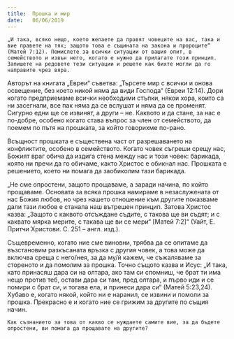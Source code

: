 ```yaml
---
title:  Прошка и мир
date:   06/06/2019
---
```


`„И така, всяко нещо, което желаете да правят човеците на вас, така и вие правете на тях; защото това е същината на закона и пророците“ (Матей 7:12). Помислете за всички ситуации от вашия опит, в семейството и извън него, когато е нужно да прилагате този принцип. Запишете на редовете тези ситуации и решете как бихте могли да го направите чрез вяра.`

Авторът на книгата „Евреи“ съветва: „Търсете мир с всички и онова освещение, без което никой няма да види Господа“ (Евреи 12:14). Дори когато предприемаме всички необходими стъпки, някои хора, които са ни засегнали, все пак няма да се вслушат и няма да се променят. Сигурно едни ще се извинят, а други – не. Каквото и да стане, за нас е по-добре, особено когато става въпрос за член от семейството, да поемем по пътя на прошката, за който говорихме по-рано.

Всъщност прошката е съществена част от разрешаването на конфликтите, особено в семейството. Когато човек съгреши срещу нас, Божият враг обича да издига стена между нас и този човек: барикада, която ни пречи да го обичаме, както Христос е обикнал нас. Прошката е решението, което ни помага да заобиколим тази барикада.

„Не сме опростени, защото прощаваме, а заради начина, по който прощаваме. Основата за всяка прошка намираме в незаслужената от нас Божия любов, но чрез нашето отношение към другите показваме дали тази любов е станала наш вътрешен принцип. Затова Христос казва: „Защото с каквото отсъждане съдите, с такова ще ви съдят; и с каквато мярка мерите, с такава ще ви се мери“ [Матей 7:2]“ (Уайт, Е. Притчи Христови. С. 251 – англ. изд.). 

Същевременно, когато ние сме виновни, трябва да се опитаме да възстановим разкъсаната връзка с другия човек, а това може да включва среща с него/нея, за да му/ѝ кажем, че съжаляваме за стореното и да помолим за прошка. Точно същото казва и Исус: „И така, като принасяш дара си на олтара, ако там си спомниш, че брат ти има нещо против теб, остави дара си там, пред олтара, и първо иди и се помири с брат си, и тогава ела, и принеси дара си“ (Матей 5:23,24). Хубаво е, когато някой, който ни е наранил, се извини и помоли за прошка. Прекрасно е и когато ние се грижим за другите по същия начин.

`Как съзнанието за това от какво се нуждаете самите вие, за да бъдете опростени, ви помага да прощавате на другите?`